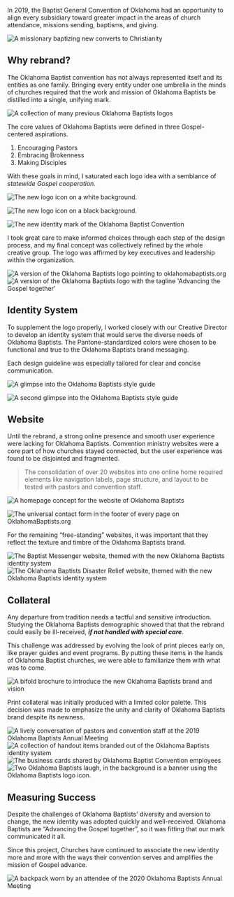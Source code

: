 In 2019, the Baptist General Convention of Oklahoma had an opportunity to align every subsidiary toward greater impact in the areas of church attendance, missions sending, baptisms, and giving.

![A missionary baptizing new converts to Christianity](/_assets/images/oklahoma-baptists/river-baptism.jpg)


## Why rebrand?

The Oklahoma Baptist convention has not always represented itself and its entities as one family. Bringing every entity under one umbrella in the minds of churches required that the work and mission of Oklahoma Baptists be distilled into a single, unifying mark.

![A collection of many previous Oklahoma Baptists logos](/_assets/images/oklahoma-baptists/old-logos.png)

The core values of Oklahoma Baptists were defined in three Gospel-centered aspirations.

1. Encouraging Pastors
2. Embracing Brokenness
3. Making Disciples

With these goals in mind, I saturated each logo idea with a semblance of *statewide Gospel cooperation*.

![The new logo icon on a white background.](/_assets/images/oklahoma-baptists/icon-light.svg)

![The new logo icon on a black background.](/_assets/images/oklahoma-baptists/icon-dark.svg)

![The new identity mark of the Oklahoma Baptist Convention](/_assets/images/oklahoma-baptists/logo.png)

<p class="center">
  I took great care to make informed choices through each step of the design process, and my final concept was collectively refined by the whole creative group. The logo was affirmed by key executives and leadership within the organization.
</p>

<div class="post--grid">
  <img alt="A version of the Oklahoma Baptists logo pointing to oklahomabaptists.org" src="/_assets/images/oklahoma-baptists/logo-web.png" />
  <img alt="A version of the Oklahoma Baptists logo with the tagline 'Advancing the Gospel together'" src="/_assets/images/oklahoma-baptists/logo-tagline.png" />
</div>


## Identity System

To supplement the logo properly, I worked closely with our Creative Director to develop an identity system that would serve the diverse needs of Oklahoma Baptists. The Pantone-standardized colors were chosen to be functional and true to the Oklahoma Baptists brand messaging.

Each design guideline was especially tailored for clear and concise communication.

![A glimpse into the Oklahoma Baptists style guide](/_assets/images/oklahoma-baptists/style-guide.jpg)

![A second glimpse into the Oklahoma Baptists style guide](/_assets/images/oklahoma-baptists/style-guide-2.jpg)


## Website

Until the rebrand, a strong online presence and smooth user experience were lacking for Oklahoma Baptists. Convention ministry websites were a core part of how churches stayed connected, but the user experience was found to be disjointed and fragmented.

> The consolidation of over 20 websites into one online home required elements like navigation labels, page structure, and layout to be tested with pastors and convention staff.

![A homepage concept for the website of Oklahoma Baptists](/_assets/images/oklahoma-baptists/homepage.jpg)

![The universal contact form in the footer of every page on OklahomaBaptists.org](/_assets/images/oklahoma-baptists/contact-form.jpg)

<p class="center">
  For the remaining &ldquo;free-standing&rdquo; websites, it was important that they reflect the texture and timbre of the Oklahoma Baptists brand.
</p>

<div class="post--grid">
  <img alt="The Baptist Messenger website, themed with the new Oklahoma Baptists identity system" src="/_assets/images/oklahoma-baptists/messenger.jpg" />
  <img alt="The Oklahoma Baptists Disaster Relief website, themed with the new Oklahoma Baptists identity system" src="/_assets/images/oklahoma-baptists/dr.jpg" />
</div>


## Collateral

Any departure from tradition needs a tactful and sensitive introduction. Studying the Oklahoma Baptists demographic showed that that the rebrand could easily be ill-received, ***if not handled with special care***.

This challenge was addressed by evolving the look of print pieces early on, like prayer guides and event programs. By putting these items in the hands of Oklahoma Baptist churches, we were able to familiarize them with what was to come.

![A bifold brochure to introduce the new Oklahoma Baptists brand and vision](/_assets/images/oklahoma-baptists/bifold.jpg)

<p class="center">
  Print collateral was initially produced with a limited color palette. This decision was made to emphasize the unity and clarity of Oklahoma Baptists brand despite its newness.
</p>

<div class="post--grid">
  <img alt="A lively conversation of pastors and convention staff at the 2019 Oklahoma Baptists Annual Meeting" src="/_assets/images/oklahoma-baptists/party-2.jpg" />
  <img alt="A collection of handout items branded out of the Oklahoma Baptists identity system" src="/_assets/images/oklahoma-baptists/swag.jpg" />
  <img alt="The business cards shared by Oklahoma Baptist Convention employees" src="/_assets/images/oklahoma-baptists/business-cards.jpg" />
  <img alt="Two Oklahoma Baptists laugh, in the background is a banner using the Oklahoma Baptists logo icon." src="/_assets/images/oklahoma-baptists/party.jpg" />
</div>


## Measuring Success

Despite the challenges of Oklahoma Baptists' diversity and aversion to change, the new identity was adopted quickly and well-received. Oklahoma Baptists are “Advancing the Gospel together”, so it was fitting that our mark communicated it all.

Since this project, Churches have continued to associate the new identity more and more with the ways their convention serves and amplifies the mission of Gospel advance.

![A backpack worn by an attendee of the 2020 Oklahoma Baptists Annual Meeting](/_assets/images/oklahoma-baptists/backpack.jpg)